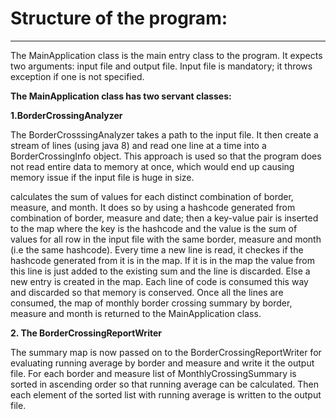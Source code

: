 # Structure of the program:
------------------------------------------------------------------------------------------------
The MainApplication class is the main entry class to the program. It expects two arguments: input 
file and output file. Input file is mandatory; it throws exception if one is not specified. 

**The MainApplication class has two servant classes:** 

**1.BorderCrossingAnalyzer** 

The BorderCrosssingAnalyzer takes a path to the input file. It then create a stream of lines (using java 8)
and read one line at a time into a BorderCrossingInfo object. This approach is used so that the program 
does not read entire data to memory at once, which would end up causing memory issue if the input file is huge in size.

calculates the sum of values for each distinct combination of border, measure,
and month. It does so by using a hashcode generated from combination of border, measure and date;
then a key-value pair is inserted to the map where the key is the hashcode and the value is the sum of
values for all row in the input file with the same border, measure and month (i.e the same hashcode). 
Every time a new line is read, it checkes if the hashcode generated from it is in the map. If it is in the map
the value from this line is just added to the existing sum and the line is discarded. Else a new entry is 
created in the map. Each line of code is consumed this way and discarded so that memory is conserved. 
Once all the lines are consumed, the map of monthly border crossing summary by border, measure and month 
is returned to the MainApplication class.

**2. The BorderCrossingReportWriter**
  
The summary map is now passed on to the BorderCrossingReportWriter for evaluating running average by border 
and measure and write it the output file.  For each border and measure list of MonthlyCrossingSummary is
sorted in ascending order so that running average can be calculated. Then each element of the sorted list 
with running average is written to the output file. 





